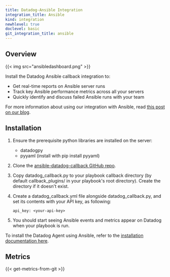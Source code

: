 ```yaml
---
title: Datadog-Ansible Integration
integration_title: Ansible
kind: integration
newhlevel: true
doclevel: basic
git_integration_title: ansible
---
```


## Overview

{{< img src="ansibledashboard.png" >}}

Install the Datadog Ansible callback integration to:

* Get real-time reports on Ansible server runs
* Track key Ansible performance metrics across all your servers
* Quickly identify and discuss failed Ansible runs with your team

For more information about using our integration with Ansible, read [this post on our blog](https://www.datadoghq.com/blog/ansible-datadog-monitor-your-automation-automate-your-monitoring/).

## Installation

1.  Ensure the prerequisite python libraries are installed on the server:

    * datadogpy
    * pyyaml (install with pip install pyyaml)

1.  Clone the [ansible-datadog-callback GitHub repo](https://github.com/datadog/ansible-datadog-callback).
1.  Copy datadog_callback.py to your playbook callback directory (by default callback_plugins/ in your playbook's root directory). Create the directory if it doesn't exist.
1.  Create a datadog_callback.yml file alongside datadog_callback.py, and set its contents with your API key, as following:

        api_key: <your-api-key>

1.  You should start seeing Ansible events and metrics appear on Datadog when your playbook is run.

To install the Datadog Agent using Ansible, refer to the [installation documentation here](https://app.datadoghq.com/account/settings#agent/ansible).

## Metrics

{{< get-metrics-from-git >}}
